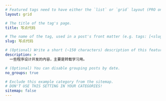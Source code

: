 ```yaml
---
# Featured tags need to have either the `list` or `grid` layout (PRO only).
layout: grid

# The title of the tag's page.
title: 写点代码

# The name of the tag, used in a post's front matter (e.g. tags: [<slug>]).
slug: 写点代码

# (Optional) Write a short (~150 characters) description of this featured tag.
description: >
  一些程序设计开发的内容，主要是转载学习用。

# (Optional) You can disable grouping posts by date.
no_groups: true

# Exclude this example category from the sitemap.
# DON'T USE THIS SETTING IN YOUR CATEGORIES!
sitemap: false
---
```

